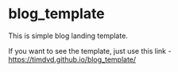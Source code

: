 # blog_template
This is simple blog landing template.

If you want to see the template, just use this link - https://timdvd.github.io/blog_template/
